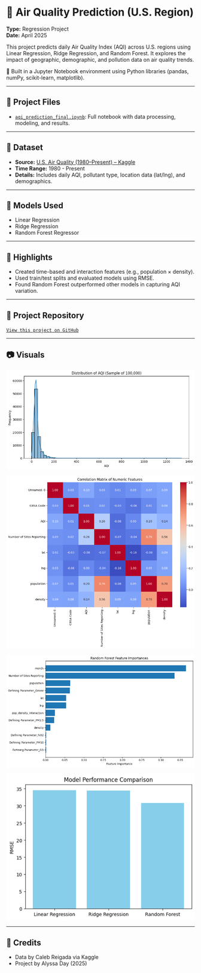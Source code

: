 # 🌿 Air Quality Prediction (U.S. Region)

**Type:** Regression Project  
**Date:** April 2025 

This project predicts daily Air Quality Index (AQI) across U.S. regions using Linear Regression, Ridge Regression, and Random Forest. It explores the impact of geographic, demographic, and pollution data on air quality trends.

🧪 Built in a Jupyter Notebook environment using Python libraries (pandas, numPy, scikit-learn, matplotlib).  

---

## 📁 Project Files

- [`aqi_prediction_final.ipynb`](https://github.com/alyssaday01/us-aqi-regression/blob/main/Notebooks/aqi_prediction_final.ipynb): Full notebook with data processing, modeling, and results.

---

## 📁 Dataset 
- **Source:** [U.S. Air Quality (1980–Present) – Kaggle](https://www.kaggle.com/datasets/calebreigada/us-air-quality-1980present)
- **Time Range:** 1980 - Present
- **Details:** Includes daily AQI, pollutant type, location data (lat/lng), and demographics.

---

## 🧪 Models Used

- Linear Regression
- Ridge Regression
- Random Forest Regressor

---

## 🔑 Highlights

- Created time-based and interaction features (e.g., population × density).
- Used train/test splits and evaluated models using RMSE.
- Found Random Forest outperformed other models in capturing AQI variation.

---

## 🔗 Project Repository

[`View this project on GitHub`](https://github.com/alyssaday01/us-aqi-regression)

---

## 📷 Visuals

![Distribution Graph of Air Quality Index](Visualizations/aqi_distribution.png)

![Correlation Matrix of Numeric Features](Visualizations/aqi_heatmap.png)

![Feature Importance Histogram](Visualizations/Feature-Importance.png)

![Model Performance Comparison](Visualizations/aqi_model.png)

---

## 🧾 Credits

- Data by Caleb Reigada via Kaggle  
- Project by Alyssa Day (2025)
